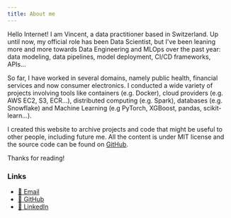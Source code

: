 ```yaml
---
title: About me
---
```


Hello Internet! I am Vincent, a data practitioner based in Switzerland. Up until now, my official role has been Data Scientist, but I've been leaning more and more towards Data Engineering and MLOps over the past year: data modeling, data pipelines, model deployment, CI/CD frameworks, APIs...

So far, I have worked in several domains, namely public health, financial services and now consumer electronics. I conducted a wide variety of projects involving tools like containers (e.g. Docker), cloud providers (e.g. AWS EC2, S3, ECR...), distributed computing (e.g. Spark), databases (e.g. Snowflake) and Machine Learning (e.g PyTorch, XGBoost, pandas, scikit-learn...).

I created this website to archive projects and code that might be useful to other people, including future me. All the content is under MIT license and the source code can be found on [GitHub](https://github.com/datatrigger).

Thanks for reading!

### Links

* [📧 Email](mailto:contact@datatrigger.org)
* [🔗 GitHub](https://github.com/datatrigger)
* [🔗 LinkedIn](https://www.linkedin.com/in/datatrigger/)
